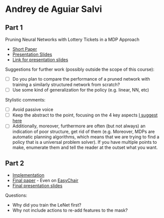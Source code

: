 # Andrey de Aguiar Salvi

## Part 1

Pruning Neural Networks with Lottery Tickets in a MDP Approach
- [Short Paper](salvi-proposal.pdf)
- [Presentation Slides](salvi-proposal-slides.pdf)
- [Link for presentation slides](https://docs.google.com/presentation/d/1DX06WxWZIU5MnHD-vl_SVWK-UVxpemw2w76Bufngqfk/edit?usp=sharing)

Suggestions for further work (possibly outside the scope of this course):

- [ ] Do you plan to compare the performance of a pruned network with training a similarly structured network from scratch?
- [ ] Use some kind of generalization for the policy (e.g. linear, NN, etc)

Stylistic comments:

- [ ] Avoid passive voice
- [ ] Keep the abstract to the point, focusing on the 4 key aspects [I suggest here](http://www.meneguzzi.eu/felipe/presentations/paper-writing.pdf)
- [ ] Additionally, moreover, furthermore are often (but not always) an indication of poor structure, get rid of them (e.g. Moreover, MDPs are automatic planning algorithms, which means that we are trying to find a policy that is a universal problem solver). If you have multiple points to make, enumerate them and tell the reader at the outset what you want.

## Part 2

- [Implementation](https://bitbucket.org/andreysalvi/mdp_tickets/src/master/)
- [Final paper](salvi-proposal.pdf) - Even on [EasyChair](https://easychair.org/conferences/?conf=ap2019)
- [Final presentation slides](salvi_final_presentation_slides.pdf)


Questions:

- Why did you train the LeNet first?
- Why not include actions to re-add features to the mask?
